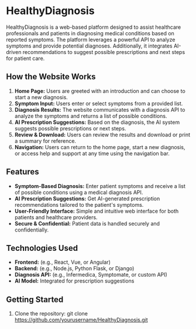 # HealthyDiagnosis

HealthyDiagnosis is a web-based platform designed to assist healthcare professionals and patients in diagnosing medical conditions based on reported symptoms. The platform leverages a powerful API to analyze symptoms and provide potential diagnoses. Additionally, it integrates AI-driven recommendations to suggest possible prescriptions and next steps for patient care.

## How the Website Works

1. **Home Page:** Users are greeted with an introduction and can choose to start a new diagnosis.
2. **Symptom Input:** Users enter or select symptoms from a provided list.
3. **Diagnosis Results:** The website communicates with a diagnosis API to analyze the symptoms and returns a list of possible conditions.
4. **AI Prescription Suggestions:** Based on the diagnosis, the AI system suggests possible prescriptions or next steps.
5. **Review & Download:** Users can review the results and download or print a summary for reference.
6. **Navigation:** Users can return to the home page, start a new diagnosis, or access help and support at any time using the navigation bar.

## Features

- **Symptom-Based Diagnosis:** Enter patient symptoms and receive a list of possible conditions using a medical diagnosis API.
- **AI Prescription Suggestions:** Get AI-generated prescription recommendations tailored to the patient's symptoms.
- **User-Friendly Interface:** Simple and intuitive web interface for both patients and healthcare providers.
- **Secure & Confidential:** Patient data is handled securely and confidentially.

## Technologies Used

- **Frontend:** (e.g., React, Vue, or Angular)
- **Backend:** (e.g., Node.js, Python Flask, or Django)
- **Diagnosis API:** (e.g., Infermedica, Symptomate, or custom API)
- **AI Model:** Integrated for prescription suggestions

## Getting Started

1. Clone the repository:
   git clone https://github.com/yourusername/HealthyDiagnosis.git